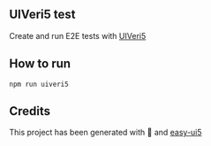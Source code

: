 ## UIVeri5 test

Create and run E2E tests with [UIVeri5](https://github.com/SAP/ui5-uiveri5)

## How to run
```
npm run uiveri5
```

## Credits
This project has been generated with 💙 and [easy-ui5](https://github.com/SAP/generator-easy-ui5)
